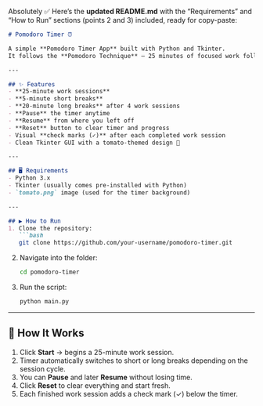 Absolutely ✅ Here’s the **updated README.md** with the “Requirements” and “How to Run” sections (points 2 and 3) included, ready for copy-paste:

````markdown
# Pomodoro Timer ⏰

A simple **Pomodoro Timer App** built with Python and Tkinter.  
It follows the **Pomodoro Technique** — 25 minutes of focused work followed by short breaks — to help improve productivity.

---

## ✨ Features
- **25-minute work sessions**
- **5-minute short breaks**
- **20-minute long breaks** after 4 work sessions
- **Pause** the timer anytime
- **Resume** from where you left off
- **Reset** button to clear timer and progress
- Visual **check marks (✓)** after each completed work session
- Clean Tkinter GUI with a tomato-themed design 🍅

---

## 🖥️ Requirements
- Python 3.x
- Tkinter (usually comes pre-installed with Python)
- `tomato.png` image (used for the timer background)

---

## ▶️ How to Run
1. Clone the repository:
   ```bash
   git clone https://github.com/your-username/pomodoro-timer.git
````

2. Navigate into the folder:

   ```bash
   cd pomodoro-timer
   ```
3. Run the script:

   ```bash
   python main.py
   ```
---
## 🎯 How It Works

1. Click **Start** → begins a 25-minute work session.
2. Timer automatically switches to short or long breaks depending on the session cycle.
3. You can **Pause** and later **Resume** without losing time.
4. Click **Reset** to clear everything and start fresh.
5. Each finished work session adds a check mark (✓) below the timer.





